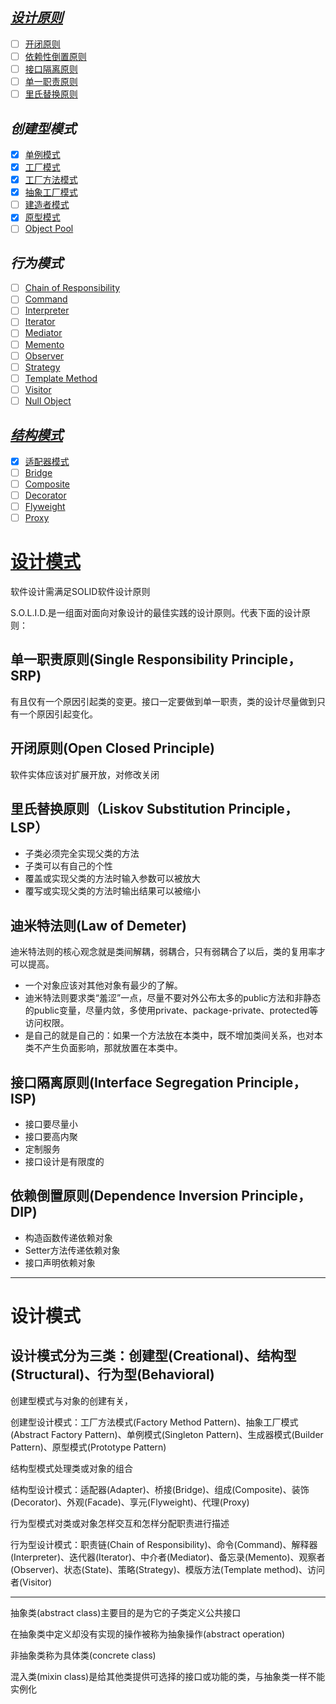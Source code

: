 *[设计原则](design-principles.md)*
------
- [ ] [开闭原则](open-close-principle.md)
- [ ] [依赖性倒置原则](dependency-inversion-principle.md)
- [ ] [接口隔离原则](interface-segregation-principle.md)
- [ ] [单一职责原则](single-responsibility-principle.md)
- [ ] [里氏替换原则](liskov-s-substitution-principle.md)

*创建型模式*
------
- [x] [单例模式](singleton-pattern.md)
- [x] [工厂模式](factory-pattern.md)
- [x] [工厂方法模式](factory-method-pattern.md)
- [x] [抽象工厂模式](abstract-factory-pattern.md)
- [ ] [建造者模式](builder-pattern.md)
- [x] [原型模式](prototype-pattern.md)
- [ ] [Object Pool](object-pool-pattern.md)

*行为模式*
------
- [ ] [Chain of Responsibility](chain-of-responsibility-pattern.md)
- [ ] [Command](command-pattern.md)
- [ ] [Interpreter](interpreter-pattern.md)
- [ ] [Iterator](iterator-pattern.md)
- [ ] [Mediator](mediator-pattern.md)
- [ ] [Memento](memento-pattern.md)
- [ ] [Observer](observer-pattern.md)
- [ ] [Strategy](strategy-pattern.md)
- [ ] [Template Method](template-method-pattern.md)
- [ ] [Visitor](visitor-pattern.md)
- [ ] [Null Object](null-object-pattern)

*[结构模式](structural-patterns.md)*
------
- [x] [适配器模式](adapter-pattern.md)
- [ ] [Bridge](bridge-pattern.md)
- [ ] [Composite](composite-pattern.md)
- [ ] [Decorator](decorator-pattern.md)
- [ ] [Flyweight](flyweight-pattern.md)
- [ ] [Proxy](proxy-pattern.md)

# [设计模式](http://www.oodesign.com/) #

软件设计需满足SOLID软件设计原则

S.O.L.I.D.是一组面对面向对象设计的最佳实践的设计原则。代表下面的设计原则：

## 单一职责原则(Single Responsibility Principle，SRP) ##

有且仅有一个原因引起类的变更。接口一定要做到单一职责，类的设计尽量做到只有一个原因引起变化。

## 开闭原则(Open Closed Principle) ##

软件实体应该对扩展开放，对修改关闭

## 里氏替换原则（Liskov Substitution Principle，LSP） ##

* 子类必须完全实现父类的方法
* 子类可以有自己的个性
* 覆盖或实现父类的方法时输入参数可以被放大
* 覆写或实现父类的方法时输出结果可以被缩小

## 迪米特法则(Law of Demeter) ##

迪米特法则的核心观念就是类间解耦，弱耦合，只有弱耦合了以后，类的复用率才可以提高。

* 一个对象应该对其他对象有最少的了解。
* 迪米特法则要求类“羞涩”一点，尽量不要对外公布太多的public方法和非静态的public变量，尽量内敛，多使用private、package-private、protected等访问权限。
* 是自己的就是自己的：如果一个方法放在本类中，既不增加类间关系，也对本类不产生负面影响，那就放置在本类中。

## 接口隔离原则(Interface Segregation Principle，ISP) ##

* 接口要尽量小
* 接口要高内聚
* 定制服务
* 接口设计是有限度的

## 依赖倒置原则(Dependence Inversion Principle，DIP) ##

* 构造函数传递依赖对象
* Setter方法传递依赖对象
* 接口声明依赖对象

---

# 设计模式 #

## 设计模式分为三类：创建型(Creational)、结构型(Structural)、行为型(Behavioral) ##

创建型模式与对象的创建有关，

创建型设计模式：工厂方法模式(Factory Method Pattern)、抽象工厂模式(Abstract Factory Pattern)、单例模式(Singleton Pattern)、生成器模式(Builder Pattern)、原型模式(Prototype Pattern)

结构型模式处理类或对象的组合

结构型设计模式：适配器(Adapter)、桥接(Bridge)、组成(Composite)、装饰(Decorator)、外观(Facade)、享元(Flyweight)、代理(Proxy)

行为型模式对类或对象怎样交互和怎样分配职责进行描述

行为型设计模式：职责链(Chain of Responsibility)、命令(Command)、解释器(Interpreter)、迭代器(Iterator)、中介者(Mediator)、备忘录(Memento)、观察者(Observer)、状态(State)、策略(Strategy)、模版方法(Template method)、访问者(Visitor)

---

抽象类(abstract class)主要目的是为它的子类定义公共接口

在抽象类中定义却没有实现的操作被称为抽象操作(abstract operation)

非抽象类称为具体类(concrete class)

混入类(mixin class)是给其他类提供可选择的接口或功能的类，与抽象类一样不能实例化





